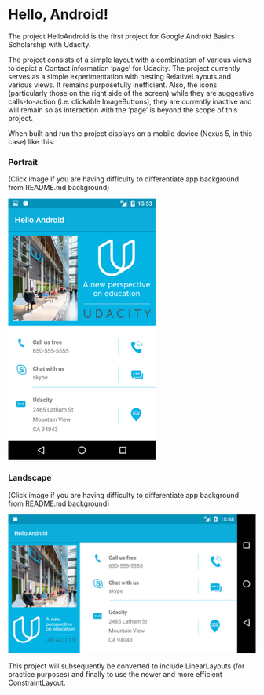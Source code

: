 # Hello, Android!

The project HelloAndroid is the first project for Google Android Basics Scholarship with Udacity.

The project consists of a simple layout with a combination of various views to depict a Contact information ‘page’ for Udacity. The project currently serves as a simple experimentation with nesting RelativeLayouts and various views. It remains purposefully inefficient. Also, the icons (particularly those on the right side of the screen) while they are suggestive calls-to-action (i.e. clickable ImageButtons), they are currently inactive and will remain so as interaction with the ‘page’ is beyond the scope of this project. 

When built and run the project displays on a mobile device (Nexus 5, in this case) like this:

### Portrait
(Click image if you are having difficulty to differentiate app background from README.md background)

![alt text](https://github.com/AppsDJ/HelloAndroid/blob/master/screenshot_udacity_portrait.png)


### Landscape
(Click image if you are having difficulty to differentiate app background from README.md background)

![alt text](https://github.com/AppsDJ/HelloAndroid/blob/master/screenshot_udacity_land.png)


This project will subsequently be converted to include LinearLayouts (for practice purposes) and finally to use the newer and more efficient ConstraintLayout.
